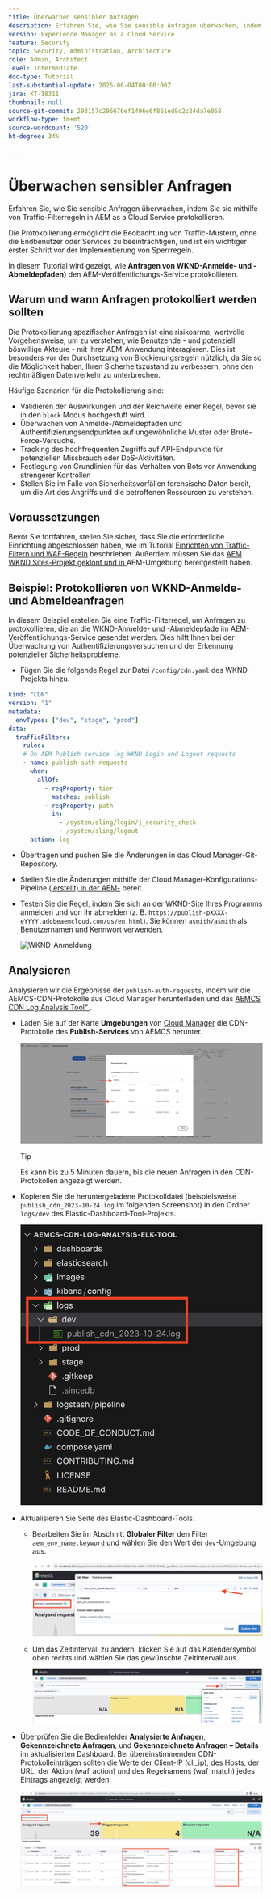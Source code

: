 ```yaml
---
title: Überwachen sensibler Anfragen
description: Erfahren Sie, wie Sie sensible Anfragen überwachen, indem Sie sie mithilfe von Traffic-Filterregeln in AEM as a Cloud Service protokollieren.
version: Experience Manager as a Cloud Service
feature: Security
topic: Security, Administration, Architecture
role: Admin, Architect
level: Intermediate
doc-type: Tutorial
last-substantial-update: 2025-06-04T00:00:00Z
jira: KT-18311
thumbnail: null
source-git-commit: 293157c296676ef1496e6f861ed8c2c24da7e068
workflow-type: tm+mt
source-wordcount: '520'
ht-degree: 34%

---
```


# Überwachen sensibler Anfragen

Erfahren Sie, wie Sie sensible Anfragen überwachen, indem Sie sie mithilfe von Traffic-Filterregeln in AEM as a Cloud Service protokollieren.

Die Protokollierung ermöglicht die Beobachtung von Traffic-Mustern, ohne die Endbenutzer oder Services zu beeinträchtigen, und ist ein wichtiger erster Schritt vor der Implementierung von Sperrregeln.

In diesem Tutorial wird gezeigt, wie **Anfragen von WKND-Anmelde- und -Abmeldepfaden)** den AEM-Veröffentlichungs-Service protokollieren.

## Warum und wann Anfragen protokolliert werden sollten

Die Protokollierung spezifischer Anfragen ist eine risikoarme, wertvolle Vorgehensweise, um zu verstehen, wie Benutzende - und potenziell böswillige Akteure - mit Ihrer AEM-Anwendung interagieren. Dies ist besonders vor der Durchsetzung von Blockierungsregeln nützlich, da Sie so die Möglichkeit haben, Ihren Sicherheitszustand zu verbessern, ohne den rechtmäßigen Datenverkehr zu unterbrechen.

Häufige Szenarien für die Protokollierung sind:

- Validieren der Auswirkungen und der Reichweite einer Regel, bevor sie in den `block` Modus hochgestuft wird.
- Überwachen von Anmelde-/Abmeldepfaden und Authentifizierungsendpunkten auf ungewöhnliche Muster oder Brute-Force-Versuche.
- Tracking des hochfrequenten Zugriffs auf API-Endpunkte für potenziellen Missbrauch oder DoS-Aktivitäten.
- Festlegung von Grundlinien für das Verhalten von Bots vor Anwendung strengerer Kontrollen
- Stellen Sie im Falle von Sicherheitsvorfällen forensische Daten bereit, um die Art des Angriffs und die betroffenen Ressourcen zu verstehen.

## Voraussetzungen

Bevor Sie fortfahren, stellen Sie sicher, dass Sie die erforderliche Einrichtung abgeschlossen haben, wie im Tutorial [Einrichten von Traffic-Filtern und WAF-Regeln](../setup.md) beschrieben. Außerdem müssen Sie das [AEM WKND Sites-Projekt geklont und in ](https://github.com/adobe/aem-guides-wknd) AEM-Umgebung bereitgestellt haben.

## Beispiel: Protokollieren von WKND-Anmelde- und Abmeldeanfragen

In diesem Beispiel erstellen Sie eine Traffic-Filterregel, um Anfragen zu protokollieren, die an die WKND-Anmelde- und -Abmeldepfade im AEM-Veröffentlichungs-Service gesendet werden. Dies hilft Ihnen bei der Überwachung von Authentifizierungsversuchen und der Erkennung potenzieller Sicherheitsprobleme.

- Fügen Sie die folgende Regel zur Datei `/config/cdn.yaml` des WKND-Projekts hinzu.

```yaml
kind: "CDN"
version: "1"
metadata:
  envTypes: ["dev", "stage", "prod"]
data:
  trafficFilters:
    rules:
    # On AEM Publish service log WKND Login and Logout requests
    - name: publish-auth-requests
      when:
        allOf:
          - reqProperty: tier
            matches: publish
          - reqProperty: path
            in:
              - /system/sling/login/j_security_check
              - /system/sling/logout
      action: log   
```

- Übertragen und pushen Sie die Änderungen in das Cloud Manager-Git-Repository.

- Stellen Sie die Änderungen mithilfe der Cloud Manager-Konfigurations-Pipeline ([ erstellt) in der AEM-](../setup.md#deploy-rules-using-adobe-cloud-manager) bereit.

- Testen Sie die Regel, indem Sie sich an der WKND-Site Ihres Programms anmelden und von ihr abmelden (z. B. `https://publish-pXXXX-eYYYY.adobeaemcloud.com/us/en.html`). Sie können `asmith/asmith` als Benutzernamen und Kennwort verwenden.

  ![WKND-Anmeldung](../assets/how-to/wknd-login.png)

## Analysieren

Analysieren wir die Ergebnisse der `publish-auth-requests`, indem wir die AEMCS-CDN-Protokolle aus Cloud Manager herunterladen und das [AEMCS CDN Log Analysis Tool“ ](../setup.md#setup-the-elastic-dashboard-tool).

- Laden Sie auf der Karte **Umgebungen** von [Cloud Manager](https://my.cloudmanager.adobe.com/) die CDN-Protokolle des **Publish-Services** von AEMCS herunter.

  ![Downloads von Cloud Manager-CDN-Protokollen](../assets/how-to/cloud-manager-cdn-log-downloads.png)

  >[!TIP]
  >
  > Es kann bis zu 5 Minuten dauern, bis die neuen Anfragen in den CDN-Protokollen angezeigt werden.

- Kopieren Sie die heruntergeladene Protokolldatei (beispielsweise `publish_cdn_2023-10-24.log` im folgenden Screenshot) in den Ordner `logs/dev` des Elastic-Dashboard-Tool-Projekts.

  ![Ordner für ELK-Tool-Protokolle](../assets/how-to/elk-tool-logs-folder.png)

- Aktualisieren Sie Seite des Elastic-Dashboard-Tools.
   - Bearbeiten Sie im Abschnitt **Globaler Filter** den Filter `aem_env_name.keyword` und wählen Sie den Wert der `dev`-Umgebung aus.

     ![Globaler Filter für das ELK-Tool](../assets/how-to/elk-tool-global-filter.png)

   - Um das Zeitintervall zu ändern, klicken Sie auf das Kalendersymbol oben rechts und wählen Sie das gewünschte Zeitintervall aus.

     ![Zeitintervall des ELK-Tools](../assets/how-to/elk-tool-time-interval.png)

- Überprüfen Sie die Bedienfelder **Analysierte Anfragen**, **Gekennzeichnete Anfragen**, und **Gekennzeichnete Anfragen – Details** im aktualisierten Dashboard. Bei übereinstimmenden CDN-Protokolleinträgen sollten die Werte der Client-IP (cli_ip), des Hosts, der URL, der Aktion (waf_action) und des Regelnamens (waf_match) jedes Eintrags angezeigt werden.

  ![ELK-Tool-Dashboard](../assets/how-to/elk-tool-dashboard.png)

